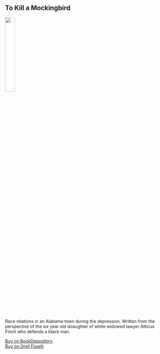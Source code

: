 ## To Kill a Mockingbird

<img src="https://i.imgur.com/4v7x1R1.png" width="25%" />

Race relations in an Alabama town during the depression. Written from the perspective of the six year old doaughter of white widowed lawyer Atticus Finch who defends a black man.

[Buy on BookDepository](https://www.bookdepository.com/Kill-Mockingbird-Harper-Lee/9780099549482?ref=grid-view&qid=1654272331578&sr=1-1)  
[Buy on Orell Füselli](https://www.orellfuessli.ch/shop/home/artikeldetails/A1039557445)

<!--stackedit_data:
eyJoaXN0b3J5IjpbMjY2OTI3MzAwLDIwMTY0ODg3OTJdfQ==
-->